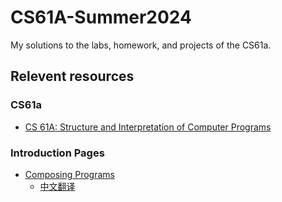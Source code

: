 # CS61A-Summer2024

My solutions to the labs, homework, and projects of the CS61a.

## Relevent resources

### CS61a

- [CS 61A: Structure and Interpretation of Computer Programs](https://cs61a.org/)

### Introduction Pages

- [Composing Programs](https://www.composingprograms.com/)
  - [中文翻译](https://composingprograms.netlify.app/)

